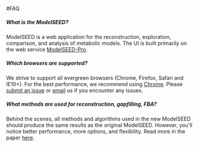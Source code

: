#FAQ

##### What is the ModelSEED?

ModelSEED is a web application for the reconstruction, exploration, comparison, and analysis of metabolic models.  The UI is built primarily on the web service [ModelSEED-Pro](https://github.com/ModelSEED/ProbModelSEED).


##### Which browsers are supported?

We strive to support all evergreen browsers (Chrome, Firefox, Safari and IE10+).  For the best performance, we recommend using <a href="https://www.google.com/chrome/browser/desktop/">Chrome</a>.  Please <a href="https://github.com/ModelSEED/ModelSEED-UI/issues">submit an issue</a> or <a href="mailto:nconrad@anl.gov">email</a> us if you encounter any issues.


##### What methods are used for reconstruction, gapfilling, FBA?

Behind the scenes, all methods and algorithms used in the new ModelSEED should produce the same results as the original ModelSEED.  However, you'll notice better performance, more options, and flexibility.  Read more in the paper <a href="http://www.nature.com/nbt/journal/v28/n9/full/nbt.1672.html">here</a>.


